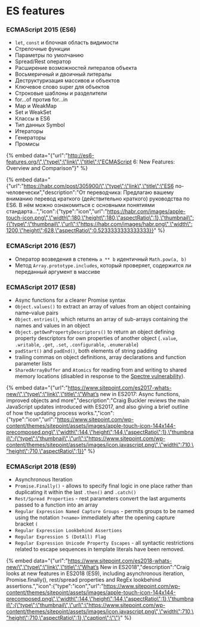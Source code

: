 # ES features

### ECMAScript 2015 \(ES6\)

* `let`, `const` и блочная область видимости
* Стрелочные функции
* Параметры по умолчанию
* Spread/Rest оператор
* Расширение возможностей литералов объекта
* Восьмеричный и двоичный литералы
* Деструктуризация массивов и объектов
* Ключевое слово super для объектов
* Строковые шаблоны и разделители
* for...of против for...in
* Map и WeakMap
* Set и WeakSet
* Классы в ES6
* Тип данных Symbol
* Итераторы
* Генераторы
* Промисы

{% embed data="{\"url\":\"http://es6-features.org/\",\"type\":\"link\",\"title\":\"ECMAScript 6: New Features: Overview and Comparison\"}" %}

{% embed data="{\"url\":\"https://habr.com/post/305900/\",\"type\":\"link\",\"title\":\"ES6 по-человечески\",\"description\":\"От переводчика: Предлагаю вашему вниманию перевод краткого \(действительно краткого\) руководства по ES6. В нём можно ознакомиться с основными понятиями стандарта...\",\"icon\":{\"type\":\"icon\",\"url\":\"https://habr.com/images/apple-touch-icon.png\",\"width\":180,\"height\":180,\"aspectRatio\":1},\"thumbnail\":{\"type\":\"thumbnail\",\"url\":\"https://habr.com/images/habr.png\",\"width\":1200,\"height\":628,\"aspectRatio\":0.5233333333333333}}" %}

### ECMAScript 2016 \(ES7\)

* Оператор возведения в степень `a ** b` идентичный `Math.pow(a, b)`
* Метод `Array.prototype.includes`, который проверяет, содержится ли переданный аргумент в массиве

### ECMAScript 2017 \(ES8\)

* Async functions for a clearer Promise syntax
* `Object.values()` to extract an array of values from an object containing name–value pairs
* `Object.entries()`, which returns an array of sub-arrays containing the names and values in an object
* `Object.getOwnPropertyDescriptors()` to return an object defining property descriptors for own properties of another object \(`.value`, `.writable`, `.get`, `.set`, `.configurable`, `.enumerable`\)
* `padStart()` and `padEnd()`, both elements of string padding
* trailing commas on object definitions, array declarations and function parameter lists
* `SharedArrayBuffer` and `Atomics` for reading from and writing to shared memory locations \(disabled in response to the [Spectre vulnerability](https://meltdownattack.com/)\).

{% embed data="{\"url\":\"https://www.sitepoint.com/es2017-whats-new/\",\"type\":\"link\",\"title\":\"What’s new in ES2017: Async functions, improved objects and more\",\"description\":\"Craig Buckler reviews the main JavaScript updates introduced with ES2017, and also giving a brief outline of how the updating process works.\",\"icon\":{\"type\":\"icon\",\"url\":\"https://www.sitepoint.com/wp-content/themes/sitepoint/assets/images/apple-touch-icon-144x144-precomposed.png\",\"width\":144,\"height\":144,\"aspectRatio\":1},\"thumbnail\":{\"type\":\"thumbnail\",\"url\":\"https://www.sitepoint.com/wp-content/themes/sitepoint/assets/images/icon.javascript.png\",\"width\":710,\"height\":710,\"aspectRatio\":1}}" %}

### ECMAScript 2018 \(ES9\)

* Asynchronous Iteration
* `Promise.Finally()` -  allows to specify final logic in one place rather than duplicating it within the last `.then()` and `.catch()`
* `Rest/Spread Properties` - rest parameters convert the last arguments passed to a function into an array
* `Regular Expression Named Capture Groups` - permits groups to be named using the notation `?<name>` immediately after the opening capture bracket `(`
* `Regular Expression Lookbehind Assertions` 
* `Regular Expression S (DotAll) Flag`
* `Regular Expression Unicode Property Escapes` - all syntactic restrictions related to escape sequences in template literals have been removed.

{% embed data="{\"url\":\"https://www.sitepoint.com/es2018-whats-new/\",\"type\":\"link\",\"title\":\"What’s New in ES2018\",\"description\":\"Craig looks at new features in ES2018 \(ES9\), including asynchronous iteration, Promise.finally\(\), rest/spread properties and RegEx lookbehind assertions.\",\"icon\":{\"type\":\"icon\",\"url\":\"https://www.sitepoint.com/wp-content/themes/sitepoint/assets/images/apple-touch-icon-144x144-precomposed.png\",\"width\":144,\"height\":144,\"aspectRatio\":1},\"thumbnail\":{\"type\":\"thumbnail\",\"url\":\"https://www.sitepoint.com/wp-content/themes/sitepoint/assets/images/icon.javascript.png\",\"width\":710,\"height\":710,\"aspectRatio\":1},\"caption\":\"\"}" %}



